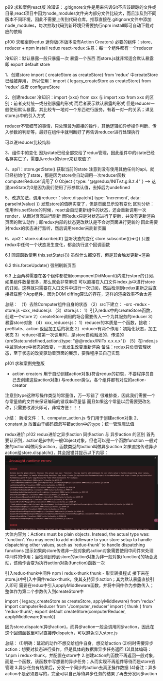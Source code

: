p99 求和案例react版
冷知识：.gitignore文件是用来告诉Git不应该跟踪的文件或目录;react项目中因为node_modules文件夹内部分文件比较大，而且涉及到不同版本不同环境，因此不需要上传到代码仓库，推荐直接在.gitignore文件中添加node_modules，每次拉取代码到新环境只需要执行npm install即可自动下载对应的依赖

p100 求和案例redux 迷你版(本版本没有Action Creators)
必要的组件：store、reducer + npm install redux react-redux
注意：每一个组件都有一个reducer

冷知识：默认暴露一般只暴露一次 暴露一个东西 而store.js就非常适合默认暴露 即 export default store

1、创建store
import { createStore as createStore} from 'redux' 中createStore已经被弃用，
所以使用：import { legacy_createStore as createStore} from 'redux'
或者 configureStore

2、创建reducer
冷知识：import {xxx} from xxx 与 import xxx from xxx 的区别：前者支持统一或分别暴露的形式 而后者表示默认暴露的形式
但是reducer一般使用默认暴露，其比较专一地对一个东西进行服务，有着一对一的关系；详见store.js中的引入方式

reducer不管细节的事情，只处理最为直接的操作，其他逻辑如异步操作判断、传入参数的判断等，最好在组件中就判断好了再告诉reducer进行处理执行

可以说reducer比较纯粹

3、组件中的变化
因为state已经全部交给了redux管理，因此组件中的state已经名存实亡了，需要从redux的store来获取值了!

4、api1：store.getState() 获取当前的state
注意到没有使用其他任何的api，就已经初始化了state，那是因为store会自动调用一次reducer函数
computerReducer调用了 0 Object { type: "@@redux/INITv.t.g.8.z.4" }  --> 这里preState为0是因为我们使用了形参默认值，去掉后为undefined

5、改造加法，调用reducer：store.dispatch({ type: 'increment', data: parseInt(value) })
发现store的值确实变了，但是页面显示没有变化
区别分析：
使用this.setState的时候，react会自动更新组件的状态，还会重新调用一次render，从而对页面进行刷新
而Redux只是对状态进行了更新，并没有更新渲染页面的默认动作；即redux内部的状态更改默认是不会对页面进行更新的
因此需要对redux的状态进行监听，然后调用render来刷新页面

6、api2：store.subscribe(df) 监听状态的变化
store.subscribe(()=>{}) 只要redux中任何一个状态发生变化，都会执行这个回调函数

6.1 回调函数使用 this.setState({}) 虽然什么都没有，但是其会触发更新+渲染

6.2 this.forceUpdate() 强制刷新页面

6.3 上面两种需要在各个组件都使用componentDidMount()内进行store的订阅，如果组件数量很多，那么就会非常麻烦
可以直接在入口文件index.js中进行store的订阅，这样就只需要在入口文件中进行一次订阅，然后检测到redux更新之后直接挂载整个App组件，因为DOM diffing算法的存在，这样的渲染效率不会太差

总结：
（1）去除Computer组件自身的状态
（2）src下建立：
-src
 -redux
  -store.js
  -xxx_reducer.js
（3）store.js：
    1）引入redux中的createStore函数，创建一个store
    2）createStore调用的场合需要传入一个为其服务的reducer
    3）暴露store对象
（4）xxx_reducer.js：
    1）reducer的本质是一个函数，接收：preState、action 返回加工后的状态
    2）reducer有两个作用：初始化状态，加工状态
    3）reducer被第一次调用时，是store自动触发的，传递的(preState:undefined,action:{type: "@@redux/INITx.x.x.x.x"})
（5）在index.js中监测store中状态的改变，一旦发生改变重新渲染<App/>
    备注：redux只负责管理状态，至于状态的改变驱动着页面的展示，要靠程序员自己实现

p101 求和案例完整版
+ action creators  用于自动创建action对象(符合redux的初衷，不要程序员自己去创建这些action对象)
与reducer类似，各个组件都有对应的action-creator

注意到type这种写操作类型的常量值，万一写错了 很难排查，因此我们需要一个存常量值的文件来保证编码的错误率尽量低
而且如果这个常量以后需要更改名称，只需要改源头即可，非常方便！！！

小结：
新增文件：
1、computer_action.js 专门用于创建action对象
2、constant.js 放置由于编码疏忽写错action中的type；统一管理魔法值

redux进阶
p102 redux进阶之异步action
同步action 与 异步action 的区别
首先要认识到，action是js中的一般Object对象，但也可以是一个函数function
一般对象的action叫做同步action，函数类型的action叫做异步action
如果直接传递异步action给store.dispatch()，其会报错并提示以下内容：
![image-20250310103244031](meinster.assets/image-20250310103244031.png)
大体内容为：Actions must be plain objects. Instead, the actual type was: 'function'. You may need to add middleware to your store setup to handle dispatching other values, such as 'redux-thunk' to handle dispatching functions
提示如果向store传递非一般对象的action对象需要使用中间件来处理
中间件的作用；当检测到传到store的action对象为非一般对象(function)的场合发动，该动作会变为执行action对象(function)函数一次

引入redux-thunk中间件 
npm i redux-thunk
thunk - 形实转换程式
接下来在store.js中引入中间件redux-thunk，使其支持异步action；其为默认暴露直接引入即可
需要在redux中引入applyMiddleware函数，并将中间件作为参数传入；整体作为第二个参数传入到createStore中

import { legacy_createStore as createStore, applyMiddleware} from 'redux'
import computerReducer from './computer_reducer'
import { thunk } from 'redux-thunk'; 
export default createStore(computerReducer, applyMiddleware(thunk))

因为store.dispatch(异步action)，而异步action一般会调用同步action，因此在这个回调函数里可以直接传dispatch，可以避免引入store.js

总结：
(1)明确：延迟的动作不想交给组件自身，想交给action
(2)何时需要异步action：想要对状态进行操作，但是具体的数据靠异步任务返回
(3)具体编码：
 1.npm i redux-thunk，并配置在store中
 2.创建action的函数不再返回一般对象，而是一个函数，该函数中写想要的异步任务；从而实现不再组件等待而是store去管理
 3.异步任务有结果后，分发一个同步的action去真正操作数据
(4)备注：异步action不是必须要写的，完全可以自己等待异步任务的结果了再去分发同步action
